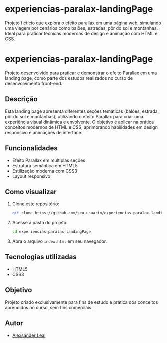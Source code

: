 # experiencias-paralax-landingPage
Projeto fictício que explora o efeito parallax em uma página web, simulando uma viagem por cenários como balões, estradas, pôr do sol e montanhas. Ideal para praticar técnicas modernas de design e animação com HTML e CSS.


# experiencias-paralax-landingPage

Projeto desenvolvido para praticar e demonstrar o efeito Parallax em uma landing page, como parte dos estudos realizados no curso de desenvolvimento front-end.

## Descrição

Esta landing page apresenta diferentes seções temáticas (balões, estrada, pôr do sol e montanhas), utilizando o efeito Parallax para criar uma experiência visual dinâmica e envolvente. O objetivo é aplicar na prática conceitos modernos de HTML e CSS, aprimorando habilidades em design responsivo e animações de interface.

## Funcionalidades

- Efeito Parallax em múltiplas seções
- Estrutura semântica em HTML5
- Estilização moderna com CSS3
- Layout responsivo

## Como visualizar

1. Clone este repositório:
   ```sh
   git clone https://github.com/seu-usuario/experiencias-paralax-landingPage.git
   ```
2. Acesse a pasta do projeto:
   ```sh
   cd experiencias-paralax-landingPage
   ```
3. Abra o arquivo `index.html` em seu navegador.

## Tecnologias utilizadas

- HTML5
- CSS3

## Objetivo

Projeto criado exclusivamente para fins de estudo e prática dos conceitos aprendidos no curso, sem fins comerciais.

## Autor

- [Alexsander Leal](https://github.com/Leal86)
